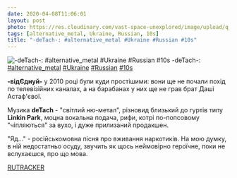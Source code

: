 ```yaml
---
date: 2020-04-08T11:06:01
layout: post
photo: https://res.cloudinary.com/vast-space-unexplored/image/upload/q_auto,dpr_auto,w_auto/photos/photo_939_08-04-2020_11-06-01.jpg
tags: [alternative_metal, Ukraine, Russian, 10s]
title: "-deTach-: #alternative_metal #Ukraine #Russian #10s"
---
```

![-deTach-: #alternative_metal #Ukraine #Russian #10s](https://res.cloudinary.com/vast-space-unexplored/image/upload/q_auto,dpr_auto,w_auto/photos/photo_939_08-04-2020_11-06-01.jpg)
-deTach-: [#alternative_metal](/tags/#alternative_metal) [#Ukraine](/tags/#Ukraine) [#Russian](/tags/#Russian) [#10s](/tags/#10s)

**-відЄднуй-** у 2010 році були куди простішими: вони ще не почали похід по телевізійних каналах, а на барабанах у них ще не грав брат Даші Астаф&#39;євої.

Музика **deTach** - &quot;світлий ню-метал&quot;, різновид близький до гуртів типу **Linkin Park**, моцна вокальна подача, рифи, котрі по-попсовому &quot;чіпляються&quot; за вухо, і дуже прилизаний продакшен.

&quot;Яд...&quot; - російськомовна пісня про вживання наркотиків. На мою думку, в ній недостатньо осуду, звучить як щось неймовірно героїчне, поки не вслухаєшся, про що мова.

[RUTRACKER](https://rutracker.org/forum/viewtopic.php?t=4245152)